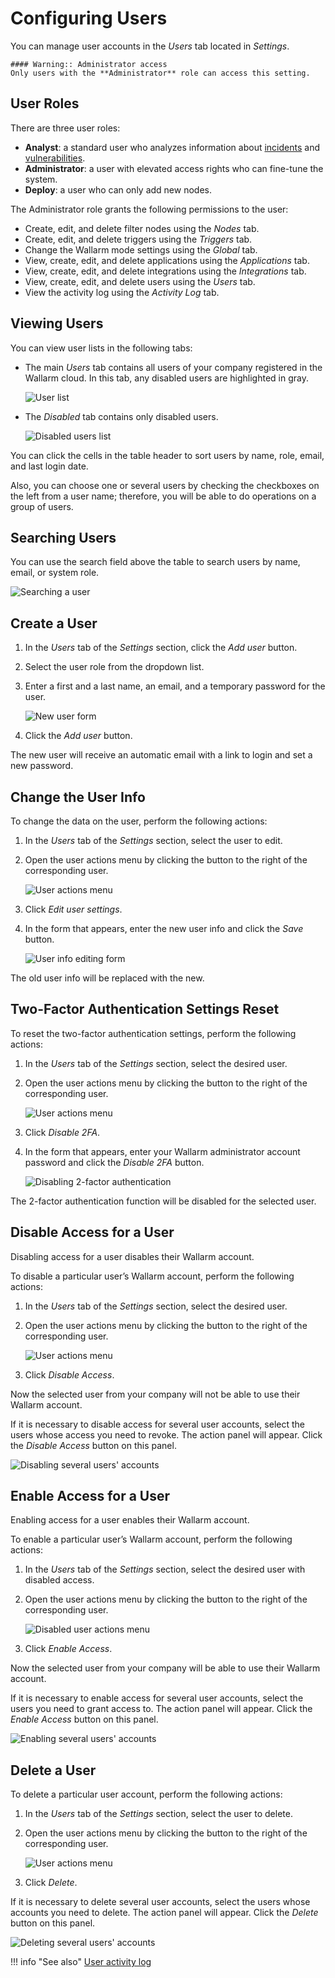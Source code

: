 [link-audit-log]:               audit-log.md

[link-glossary-incident]:       ../../../glossary-en.md#security-incident
[link-glossary-vulnerability]:  ../../../glossary-en.md#vulnerability

[img-configure-user]:       ../../../../images/en/user-guides/cloud-ui/settings/configure-user.png
[img-disabled-users]:       ../../../../images/en/user-guides/cloud-ui/settings/disabled-users.png
[img-search-user]:          ../../../../images/en/user-guides/cloud-ui/settings/search-users.png
[img-add-user]:             ../../../../images/en/user-guides/cloud-ui/settings/add-user.png
[img-user-menu]:            ../../../../images/en/user-guides/cloud-ui/settings/user-menu.png
[img-disabled-user-menu]:   ../../../../images/en/user-guides/cloud-ui/settings/disabled-user-menu.png
[img-edit-user]:            ../../../../images/en/user-guides/cloud-ui/settings/edit-user.png
[img-user-disable-2fa]:     ../../../../images/en/user-guides/cloud-ui/settings/users-disable-2fa.png
[img-user-menu-disable-2fa]:    ../../../../images/en/user-guides/cloud-ui/settings/disable-2fa-button.png
[img-disable-delete-multi]:     ../../../../images/en/user-guides/cloud-ui/settings/users-multi-disable-access.png
[img-enable-delete-multi]:      ../../../../images/en/user-guides/cloud-ui/settings/users-multi-enable-access.png    


# Configuring Users

You can manage user accounts in the *Users* tab located in *Settings*.

    #### Warning:: Administrator access
    Only users with the **Administrator** role can access this setting.

## User Roles

There are three user roles:

* **Analyst**: a standard user who analyzes information about [incidents][link-glossary-incident] and [vulnerabilities][link-glossary-vulnerability].
* **Administrator**: a user with elevated access rights who can fine-tune the system.
* **Deploy**: a user who can only add new nodes.

The Administrator role grants the following permissions to the user:

* Create, edit, and delete filter nodes using the *Nodes* tab.
* Create, edit, and delete triggers using the *Triggers* tab.
* Change the Wallarm mode settings using the *Global* tab.
* View, create, edit, and delete applications using the *Applications* tab.
* View, create, edit, and delete integrations using the *Integrations* tab.
* View, create, edit, and delete users using the *Users* tab.
* View the activity log using the *Activity Log* tab.

## Viewing Users

You can view user lists in the following tabs:
*   The main *Users* tab contains all users of your company registered in the Wallarm cloud. In this tab, any disabled users are highlighted in gray.

    ![User list][img-configure-user]

*   The *Disabled* tab contains only disabled users.

    ![Disabled users list][img-disabled-users]

You can click the cells in the table header to sort users by name, role, email, and last login date.

Also, you can choose one or several users by checking the checkboxes on the left from a user name; therefore, you will be able to do operations on a group of users. 

## Searching Users

You can use the search field above the table to search users by name, email, or system role.

![Searching a user][img-search-user]

## Create a User

1.  In the *Users* tab of the *Settings* section, click the *Add user* button.
2.  Select the user role from the dropdown list.
3.  Enter a first and a last name, an email, and a temporary password for the user.

    ![New user form][img-add-user]

4.  Click the *Add user* button.

The new user will receive an automatic email with a link to login and set a new password.

## Change the User Info

To change the data on the user, perform the following actions:
1.  In the *Users* tab of the *Settings* section, select the user to edit.
2.  Open the user actions menu by clicking the button to the right of the corresponding user.

    ![User actions menu][img-user-menu]

3.  Click *Edit user settings*.
4.  In the form that appears, enter the new user info and click the *Save* button.

    ![User info editing form][img-edit-user]

The old user info will be replaced with the new.

## Two-Factor Authentication Settings Reset

To reset the two-factor authentication settings, perform the following actions:
1.  In the *Users* tab of the *Settings* section, select the desired user.
2.  Open the user actions menu by clicking the button to the right of the corresponding user.

    ![User actions menu][img-user-menu-disable-2fa]

3.  Click *Disable 2FA*.
4.  In the form that appears, enter your Wallarm administrator account password and click the *Disable 2FA* button.

    ![Disabling 2-factor authentication][img-user-disable-2fa]

The 2-factor authentication function will be disabled for the selected user.

## Disable Access for a User

Disabling access for a user disables their Wallarm account.

To disable a particular user’s Wallarm account, perform the following actions:
1.  In the *Users* tab of the *Settings* section, select the desired user.
2.  Open the user actions menu by clicking the button to the right of the corresponding user.

    ![User actions menu][img-user-menu]

3.  Click *Disable Access*.

Now the selected user from your company will not be able to use their Wallarm account.

If it is necessary to disable access for several user accounts, select the users whose access you need to revoke. The action panel will appear. Click the *Disable Access* button on this panel.

![Disabling several users' accounts][img-disable-delete-multi]

## Enable Access for a User

Enabling access for a user enables their Wallarm account.

To enable a particular user’s Wallarm account, perform the following actions:
1.  In the *Users* tab of the *Settings* section, select the desired user with disabled access.
2.  Open the user actions menu by clicking the button to the right of the corresponding user.

    ![Disabled user actions menu][img-disabled-user-menu]

3.  Click *Enable Access*.

Now the selected user from your company will be able to use their Wallarm account.

If it is necessary to enable access for several user accounts, select the users you need to grant access to. The action panel will appear. Click the *Enable Access* button on this panel.

![Enabling several users' accounts][img-enable-delete-multi]

## Delete a User

To delete a  particular user account, perform the following actions:
1.  In the *Users* tab of the *Settings* section, select the user to delete.
2.  Open the user actions menu by clicking the button to the right of the corresponding user.

    ![User actions menu][img-user-menu]

3.  Click *Delete*.

If it is necessary to delete several user accounts, select the users whose accounts you need to delete. The action panel will appear. Click the *Delete* button on this panel.

![Deleting several users' accounts][img-disable-delete-multi]

!!! info "See also"
    [User activity log][link-audit-log]
